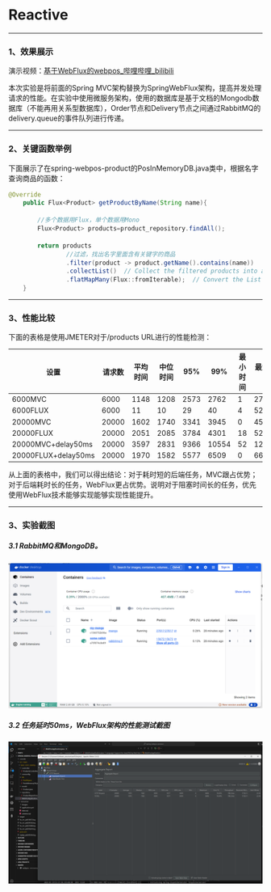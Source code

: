 # Reactive



------



### 1、效果展示

演示视频：[基于WebFlux的webpos_哔哩哔哩_bilibili](https://www.bilibili.com/video/BV1kjKDeSEhy/?vd_source=4985f83853fea5fcd090f8f95973265a)

本次实验是将前面的Spring MVC架构替换为SpringWebFlux架构，提高并发处理请求的性能。在实验中使用微服务架构，使用的数据库是基于文档的Mongodb数据库（不能再用关系型数据库），Order节点和Delivery节点之间通过RabbitMQ的delivery.queue的事件队列进行传递。

------



### 2、关键函数举例

下面展示了在spring-webpos-product的PosInMemoryDB.java类中，根据名字查询商品的函数：

```java
@Override
    public Flux<Product> getProductByName(String name){
        
		//多个数据用Flux，单个数据用Mono
        Flux<Product> products=product_repository.findAll();
        
        return products
            	//过滤，找出名字里面含有关键字的商品
                .filter(product -> product.getName().contains(name))
                .collectList()  // Collect the filtered products into a List
                .flatMapMany(Flux::fromIterable);  // Convert the List back to a Flux
    }
```

------



### 3、性能比较

下面的表格是使用JMETER对于/products URL进行的性能检测：

| 设置                | 请求数 | 平均时间 | 中位时间 | 95%  | 99%   | 最小时间 | 最大时间 | 错误率 |
| ------------------- | ------ | -------- | -------- | ---- | ----- | -------- | -------- | ------ |
| 6000MVC             | 6000   | 1148     | 1208     | 2573 | 2762  | 1        | 2788     | 66.72% |
| 6000FLUX            | 6000   | 11       | 10       | 29   | 40    | 4        | 52       | 0.00%  |
| 20000MVC            | 20000  | 1602     | 1740     | 3341 | 3945  | 0        | 4547     | 73.11% |
| 20000FLUX           | 20000  | 2051     | 2085     | 3784 | 4301  | 18       | 5264     | 77.84% |
| 20000MVC+delay50ms  | 20000  | 3597     | 2831     | 9366 | 10554 | 52       | 12828    | 77.46% |
| 20000FLUX+delay50ms | 20000  | 1970     | 1582     | 5577 | 6509  | 0        | 6606     | 76.44% |



从上面的表格中，我们可以得出结论：对于耗时短的后端任务，MVC跟占优势；对于后端耗时长的任务，WebFlux更占优势。说明对于阻塞时间长的任务，优先使用WebFlux技术能够实现能够实现性能提升。

------



### 3、实验截图

##### 3.1  RabbitMQ和MongoDB。

![tool](./picture/tool.png)



##### 3.2  任务延时50ms，WebFlux架构的性能测试截图

![delay50_flux](./picture/delay50_flux.png)

